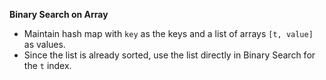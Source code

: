 **Binary Search on Array**
- Maintain hash map with `key` as the keys and a list of arrays `[t, value]` as values. 
- Since the list is already sorted, use the list directly in Binary Search for the `t` index. 